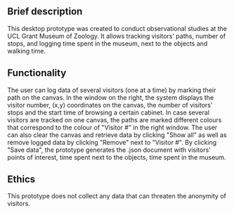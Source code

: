 ## Brief description
This desktop prototype was created to conduct observational studies at the UCL Grant Museum of Zoology. It allows tracking visitors' paths, number of stops, and logging time spent in the museum, next to the objects and walking time.

## Functionality
The user can log data of several visitors (one at a time) by marking their path on the canvas. 
In the window on the right, the system displays the visitor number, (x,y) coordinates on the canvas, the number of visitors' stops and the start time of browsing a certain cabinet.
In case several visitors are tracked on one canvas, the paths are marked different colours that correspond to the colour of "Visitor #" in the right window. The user can also clear the canvas and retrieve data by clicking "Show all" as well as remove logged data by clicking "Remove" next to "Visitor #".
By clicking "Save data", the prototype generates the .json document with visitors' points of interest, time spent next to the objects, time spent in the museum.

## Ethics
This prototype does not collect any data that can threaten the anonymity of visitors.
